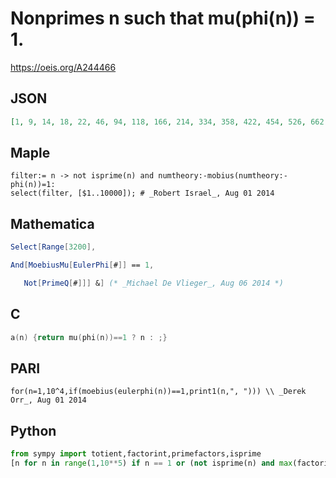 # Nonprimes n such that mu\(phi\(n\)\) \= 1\.
https://oeis.org/A244466
## JSON
```JSON
[1, 9, 14, 18, 22, 46, 94, 118, 166, 214, 334, 358, 422, 454, 526, 662, 694, 718, 766, 926, 934, 958, 961, 1006, 1094, 1126, 1142, 1174, 1382, 1438, 1678, 1718, 1726, 1774, 1822, 1849, 1922, 1934, 1966, 2038, 2246, 2374, 2462, 2566, 2582, 2606, 2614, 2638, 2654, 2734, 2878, 2966, 2974, 3046]
```
## Maple
```Maple
filter:= n -> not isprime(n) and numtheory:-mobius(numtheory:-phi(n))=1:
select(filter, [$1..10000]); # _Robert Israel_, Aug 01 2014
```
## Mathematica
```Mathematica
Select[Range[3200],
```
```Mathematica
And[MoebiusMu[EulerPhi[#]] == 1,
```
```Mathematica
   Not[PrimeQ[#]]] &] (* _Michael De Vlieger_, Aug 06 2014 *)
```
## C
```C
a(n) {return mu(phi(n))==1 ? n : ;}
```
## PARI
```PARI
for(n=1,10^4,if(moebius(eulerphi(n))==1,print1(n,", "))) \\ _Derek Orr_, Aug 01 2014
```
## Python
```Python
from sympy import totient,factorint,primefactors,isprime
[n for n in range(1,10**5) if n == 1 or (not isprime(n) and max(factorint(totient(n)).values()) < 2 and (-1)**len(primefactors(totient(n))) == 1)] # _Chai Wah Wu_, Aug 06 2014
```
